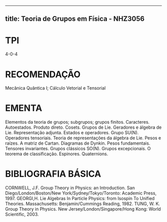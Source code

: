
---
title: Teoria de Grupos em Física - NHZ3056 
---

# TPI

4-0-4

# RECOMENDAÇÃO

Mecânica Quântica I; Cálculo Vetorial e Tensorial

# EMENTA

Elementos da teoria de grupos; subgrupos; grupos finitos. Caracteres. Autoestados. Produto direto. Cosets. Grupos de Lie. Geradores e álgebra de Lie. Representação adjunta. Estados e operadores. Grupo SU(N). Operadores tensoriais. Teoria de representações da álgebra de Lie. Pesos e raízes. A matriz de Cartan. Diagramas de Dynkin. Pesos fundamentais. Tensores invariantes. Grupos clássicos SO(N). Grupos excepcionais. O teorema de classificação. Espinores. Quaternions.

# BIBLIOGRAFIA BÁSICA

CORNWELL, J.F. Group Theory in Physics: an Introduction. San Diego/London/Boston/New York/Sydney/Tokyo/Toronto: Academic Press, 1997. 
GEORGI,H. Lie Algebras In Particle Physics: from Isospin To Unified Theories. Massachusetts: Benjamin/Cummings Reading, 1982. 
TUNG, W. K. Group Theory in Physics. New Jersey/London/Singapore/Hong Kong: World Scientific, 2003.
        